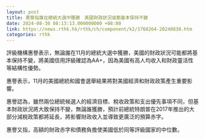 ```yaml
---
layout: post
title: 惠譽指誰在總統大選中獲勝　美國財政狀況或都基本保持不變
date: 2024-08-30 08:13:13.000000000 +08:00
link: https://news.rthk.hk/rthk/ch/component/k2/1768264-20240830.htm
categories: rthk
---
```


評級機構惠譽表示，無論誰在11月的總統大選中獲勝，美國的財政狀況可能都將基本保持不變，將美國信用評級確認為AA+，因為美國有高人均收入和財政靈活性等結構性優勢。

惠譽表示，11月的美國總統和國會選舉結果將對美國經濟和財政政策產生重要影響。 

惠譽認為，雖然兩位總統候選人的經濟目標、稅收政策和支出優先事項不同，但基本財政狀況將大致保持不變，無論誰獲勝，預計前總統特朗普在2017年推出的大部分減稅政策都將延長，將影響財政收入並導致更廣泛的預算赤字。

惠譽又指，高額的財政赤字和債務負擔使美國低於同等評級國家的中位數。
